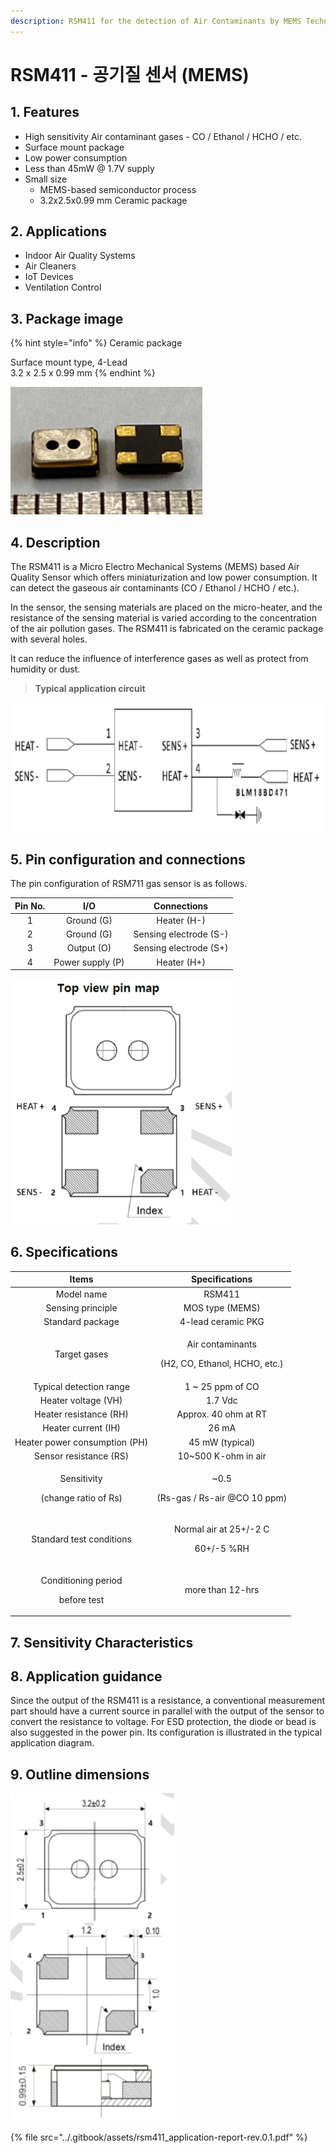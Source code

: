 ```yaml
---
description: RSM411 for the detection of Air Contaminants by MEMS Technology
---
```


# RSM411 - 공기질 센서 \(MEMS\)

## 1. Features

* High sensitivity Air contaminant gases - CO / Ethanol / HCHO / etc.
* Surface mount package
* Low power consumption
* Less than 45mW @ 1.7V supply
* Small size
  * MEMS-based semiconductor process
  * 3.2ⅹ2.5x0.99 mm Ceramic package

## 2. Applications

* Indoor Air Quality Systems
* Air Cleaners
* IoT Devices
* Ventilation Control

## 3. Package image

{% hint style="info" %}
Ceramic package

Surface mount type, 4-Lead  
3.2 x 2.5 x 0.99 mm
{% endhint %}

![Figure 1. Sensor package \(Ceramic\)](../.gitbook/assets/rsm411_package.png)

## 4. Description

The RSM411 is a Micro Electro Mechanical Systems \(MEMS\) based Air Quality Sensor which offers miniaturization and low power consumption. It can detect the gaseous air contaminants \(CO / Ethanol / HCHO / etc.\). 

In the sensor, the sensing materials are placed on the micro-heater, and the resistance of the sensing material is varied according to the concentration of the air pollution gases. The RSM411 is fabricated on the ceramic package with several holes. 

It can reduce the influence of interference gases as well as protect from humidity or dust.

> **Typical application circuit**

![Figure 2. Basic measurement circuit](../.gitbook/assets/rsm411_circuit.png)

## 5. Pin configuration and connections

The pin configuration of RSM711 gas sensor is as follows.

| Pin No. | I/O | Connections |
| :---: | :---: | :---: |
| 1 | Ground \(G\) | Heater \(H-\) |
| 2 | Ground \(G\) | Sensing electrode \(S-\) |
| 3 | Output \(O\) | Sensing electrode \(S+\) |
| 4 | Power supply \(P\) | Heater \(H+\) |

![Figure 3. RSM411 Pin connections](../.gitbook/assets/rsm411_pin-connections.png)

## 6. Specifications

<table>
  <thead>
    <tr>
      <th style="text-align:center">Items</th>
      <th style="text-align:center">Specifications</th>
    </tr>
  </thead>
  <tbody>
    <tr>
      <td style="text-align:center">Model name</td>
      <td style="text-align:center">RSM411</td>
    </tr>
    <tr>
      <td style="text-align:center">Sensing principle</td>
      <td style="text-align:center">MOS type (MEMS)</td>
    </tr>
    <tr>
      <td style="text-align:center">Standard package</td>
      <td style="text-align:center">4-lead ceramic PKG</td>
    </tr>
    <tr>
      <td style="text-align:center">Target gases</td>
      <td style="text-align:center">
        <p>Air contaminants</p>
        <p>(H2, CO, Ethanol, HCHO, etc.)</p>
      </td>
    </tr>
    <tr>
      <td style="text-align:center">Typical detection range</td>
      <td style="text-align:center">1 ~ 25 ppm of CO</td>
    </tr>
    <tr>
      <td style="text-align:center">Heater voltage (VH)</td>
      <td style="text-align:center">1.7 Vdc</td>
    </tr>
    <tr>
      <td style="text-align:center">Heater resistance (RH)</td>
      <td style="text-align:center">Approx. 40 ohm at RT</td>
    </tr>
    <tr>
      <td style="text-align:center">Heater current (IH)</td>
      <td style="text-align:center">26 mA</td>
    </tr>
    <tr>
      <td style="text-align:center">Heater power consumption (PH)</td>
      <td style="text-align:center">45 mW (typical)</td>
    </tr>
    <tr>
      <td style="text-align:center">Sensor resistance (RS)</td>
      <td style="text-align:center">10~500 K-ohm in air</td>
    </tr>
    <tr>
      <td style="text-align:center">
        <p>Sensitivity</p>
        <p>(change ratio of Rs)</p>
      </td>
      <td style="text-align:center">
        <p>~0.5</p>
        <p>(Rs-gas / Rs-air @CO 10 ppm)</p>
      </td>
    </tr>
    <tr>
      <td style="text-align:center">Standard test conditions</td>
      <td style="text-align:center">
        <p>Normal air at 25+/-2 C</p>
        <p>60+/-5 %RH</p>
      </td>
    </tr>
    <tr>
      <td style="text-align:center">
        <p>Conditioning period</p>
        <p>before test</p>
      </td>
      <td style="text-align:center">more than 12-hrs</td>
    </tr>
  </tbody>
</table>

## 7. Sensitivity Characteristics



## 8. Application guidance

Since the output of the RSM411 is a resistance, a conventional measurement part should have a current source in parallel with the output of the sensor to convert the resistance to voltage. For ESD protection, the diode or bead is also suggested in the power pin. Its configuration is illustrated in the typical application diagram.

## 9. Outline dimensions

![Figure 5. Structure and dimensions](../.gitbook/assets/rsm411_outline_dimensions.png)



{% file src="../.gitbook/assets/rsm411\_application-report-rev.0.1.pdf" %}

